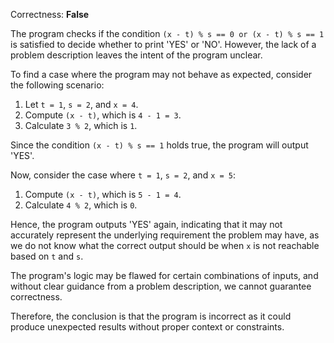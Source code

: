 Correctness: **False**

The program checks if the condition `(x - t) % s == 0 or (x - t) % s == 1` is satisfied to decide whether to print 'YES' or 'NO'. However, the lack of a problem description leaves the intent of the program unclear.

To find a case where the program may not behave as expected, consider the following scenario:

1. Let `t = 1`, `s = 2`, and `x = 4`.
2. Compute `(x - t)`, which is `4 - 1 = 3`.
3. Calculate `3 % 2`, which is `1`.

Since the condition `(x - t) % s == 1` holds true, the program will output 'YES'.

Now, consider the case where `t = 1`, `s = 2`, and `x = 5`:
1. Compute `(x - t)`, which is `5 - 1 = 4`.
2. Calculate `4 % 2`, which is `0`.

Hence, the program outputs 'YES' again, indicating that it may not accurately represent the underlying requirement the problem may have, as we do not know what the correct output should be when `x` is not reachable based on `t` and `s`.

The program's logic may be flawed for certain combinations of inputs, and without clear guidance from a problem description, we cannot guarantee correctness. 

Therefore, the conclusion is that the program is incorrect as it could produce unexpected results without proper context or constraints.